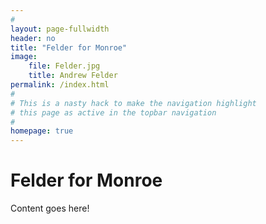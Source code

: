 ```yaml
---
#
layout: page-fullwidth
header: no
title: "Felder for Monroe"
image:
    file: Felder.jpg
    title: Andrew Felder
permalink: /index.html
#
# This is a nasty hack to make the navigation highlight
# this page as active in the topbar navigation
#
homepage: true
---
```


# Felder for Monroe

Content goes here!

